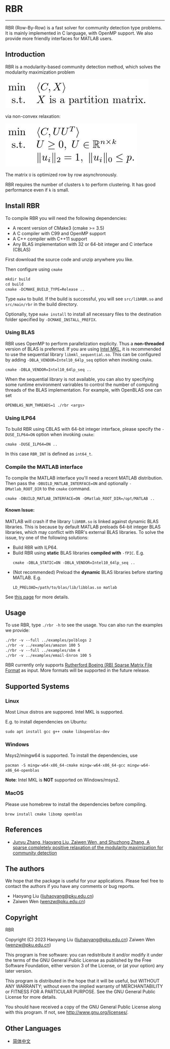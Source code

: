 # RBR
---
RBR (Row-By-Row) is a fast solver for community detection type problems. It is mainly
implemented in C language, with OpenMP support. We also provide more friendly
interfaces for MATLAB users.

## Introduction
RBR is a modularity-based community detection method, which solves the 
modularity maximization problem

![mm](_img/mm.jpg)

via non-convex relaxation:

![non-convex](_img/non-convex.jpg)

The matrix `U` is optimized row by row asynchronously.

RBR requires the number of clusters `k` to perform clustering. It has good
performance even if `k` is small.

## Install RBR
To compile RBR you will need the following dependencies:

- A recent version of CMake3 (cmake >= 3.5)
- A C compiler with C99 and OpenMP support
- A C++ compiler with C++11 support
- Any BLAS implementation with 32 or 64-bit integer and C interface (CBLAS)

First download the source code and unzip anywhere you like.

Then configure using `cmake`
```
mkdir build
cd build
cmake -DCMAKE_BUILD_TYPE=Release ..
```

Type `make` to build. If the build is successful, you will see
`src/libRBR.so` and `src/main/rbr` in the build directory.

Optionally, type `make install` to install all necessary files to the
destination folder specified by `-DCMAKE_INSTALL_PREFIX`.

### Using BLAS
RBR uses OpenMP to perform parallelization explicity. Thus a **non-threaded**
version of BLAS is preferred. If you are using [Intel MKL](https://software.intel.com/en-us/mkl),
it is recommended to use the sequential library `libmkl_sequential.so`.
This can be configured by adding `-DBLA_VENDOR=Intel10_64lp_seq` option
when invoking `cmake`.
```
cmake -DBLA_VENDOR=Intel10_64lp_seq ..
```

When the sequential library is not available, you can also try specifying
some runtime environment varirables to control the number of computing threads of the
BLAS implementation. For example, with OpenBLAS one can set

```
OPENBLAS_NUM_THREADS=1 ./rbr <args>
```

### Using ILP64

To build RBR using CBLAS with 64-bit integer interface, please specify
the `-DUSE_ILP64=ON` option when invoking `cmake`:

```
cmake -DUSE_ILP64=ON ..
```

In this case `RBR_INT` is defined as `int64_t`.

### Compile the MATLAB interface
To compile the MATLAB interface you'll need a recent MATLAB distribution.
Then pass the `-DBUILD_MATLAB_INTERFACE=ON` and optionally `-DMatlab_ROOT_DIR`
to the `cmake` command.
```
cmake -DBUILD_MATLAB_INTERFACE=ON -DMatlab_ROOT_DIR=/opt/MATLAB ..
```

#### Known Issue:
MATLAB will crash if the library `libRBR.so` is linked against dynamic BLAS
libraries. This is because by default MATLAB preloads 64-bit integer BLAS
libraries, which may conflict with RBR's external BLAS libraries.
To solve the issue, try one of the following solutions:
- Build RBR with ILP64.
- Build RBR using **static** BLAS libraries **compiled with** `-fPIC`. E.g.
  ```
  cmake -DBLA_STATIC=ON -DBLA_VENDOR=Intel10_64lp_seq ..
  ```
- (Not recommended) Preload the **dynamic** BLAS libraries before starting MATLAB. E.g.
  ```
  LD_PRELOAD=/path/to/blas/lib/libblas.so matlab
  ```

See [this page](https://stackoverflow.com/questions/20544265/use-external-blas-and-lapack-libraries-in-a-matlab-mex-file) for more details.

## Usage
To use RBR, type `./rbr -h` to see the usage. You can also run the examples
we provide:
```
./rbr -v --full ../examples/polblogs 2
./rbr -v ../examples/amazon 100 5
./rbr -v --full ../examples/sbm 4
./rbr -v ../examples/email-Enron 100 5
```

RBR currently only supports
[Rutherford Boeing (RB) Sparse Matrix File Format](http://people.math.sc.edu/Burkardt/data/rb/rb.html)
as input. More formats will be supported in the future release.

## Supported Systems

### Linux

Most Linux distros are suppored. Intel MKL is supported.

E.g. to install dependencies on Ubuntu:

```
sudo apt install gcc g++ cmake libopenblas-dev
```

### Windows

Msys2/mingw64 is supported. To install the dependencies, use

```
pacman -S mingw-w64-x86_64-cmake mingw-w64-x86_64-gcc mingw-w64-x86_64-openblas
```

**Note**: Intel MKL is **NOT** supported on Windows/msys2.

### MacOS

Please use homebrew to install the dependencies before compiling.

```
brew install cmake libomp openblas 
```

## References
- [Junyu Zhang, Haoyang Liu, Zaiwen Wen, and Shuzhong Zhang, A sparse completely positive relaxation of the modularity maximization for community detection](https://epubs.siam.org/doi/abs/10.1137/17M1141904)

## The authors
We hope that the package is useful for your applications. Please feel free
to contact the authors if you have any comments or bug reports.

- Haoyang Liu (liuhaoyang@pku.edu.cn)
- Zaiwen Wen  (wenzw@pku.edu.cn)

## Copyright
RBR

Copyright (C) 2023  Haoyang Liu (liuhaoyang@pku.edu.cn)
                    Zaiwen Wen  (wenzw@pku.edu.cn)

This program is free software: you can redistribute it and/or modify
it under the terms of the GNU General Public License as published by
the Free Software Foundation, either version 3 of the License, or
(at your option) any later version.

This program is distributed in the hope that it will be useful,
but WITHOUT ANY WARRANTY; without even the implied warranty of
MERCHANTABILITY or FITNESS FOR A PARTICULAR PURPOSE.  See the
GNU General Public License for more details.

You should have received a copy of the GNU General Public License
along with this program.  If not, see <http://www.gnu.org/licenses/>.

## Other Languages

- [简体中文](docs/README_zh.md)
